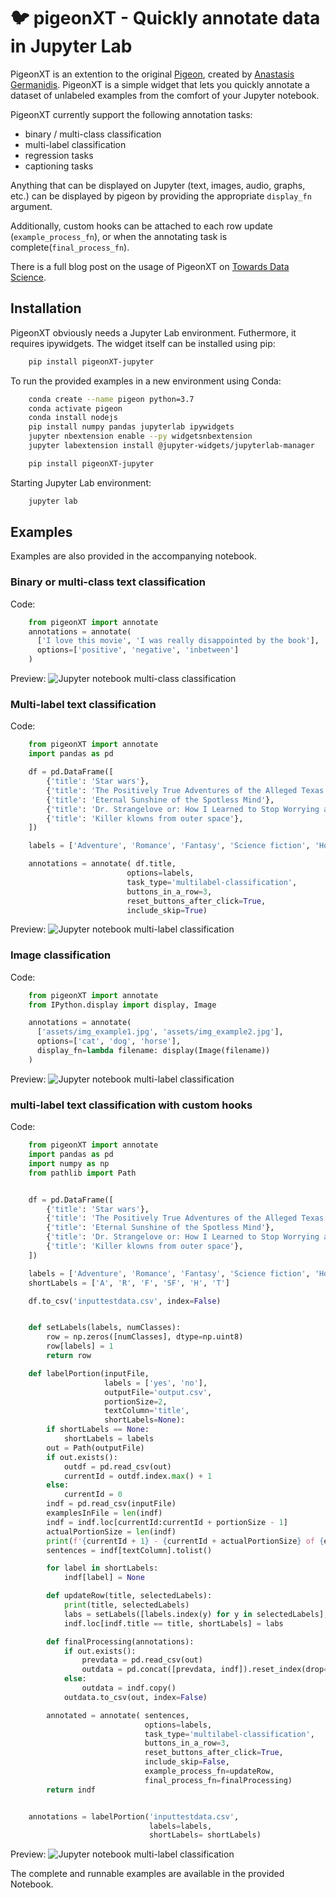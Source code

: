 # 🐦 pigeonXT - Quickly annotate data in Jupyter Lab
PigeonXT is an extention to the original [Pigeon](https://github.com/agermanidis/pigeon), created by [Anastasis Germanidis](https://pypi.org/user/agermanidis/).
PigeonXT is a simple widget that lets you quickly annotate a dataset of
unlabeled examples from the comfort of your Jupyter notebook.

PigeonXT currently support the following annotation tasks:
- binary / multi-class classification
- multi-label classification
- regression tasks
- captioning tasks

Anything that can be displayed on Jupyter
(text, images, audio, graphs, etc.) can be displayed by pigeon
by providing the appropriate `display_fn` argument.

Additionally, custom hooks can be attached to each row update (`example_process_fn`),
or when the annotating task is complete(`final_process_fn`).

There is a full blog post on the usage of PigeonXT on [Towards Data Science](https://towardsdatascience.com/quickly-label-data-in-jupyter-lab-999e7e455e9e).

## Installation
PigeonXT obviously needs a Jupyter Lab environment. Futhermore, it requires ipywidgets.
The widget itself can be installed using pip:
```bash
    pip install pigeonXT-jupyter
```

To run the provided examples in a new environment using Conda:
```bash
    conda create --name pigeon python=3.7
    conda activate pigeon
    conda install nodejs
    pip install numpy pandas jupyterlab ipywidgets
    jupyter nbextension enable --py widgetsnbextension
    jupyter labextension install @jupyter-widgets/jupyterlab-manager

    pip install pigeonXT-jupyter
```

Starting Jupyter Lab environment:
```bash
    jupyter lab
```

## Examples
Examples are also provided in the accompanying notebook.

### Binary or multi-class text classification
Code:
```python
    from pigeonXT import annotate
    annotations = annotate(
      ['I love this movie', 'I was really disappointed by the book'],
      options=['positive', 'negative', 'inbetween']
    )
```

Preview:
![Jupyter notebook multi-class classification](/assets/multiclassexample.png)

### Multi-label text classification
Code:
```python
    from pigeonXT import annotate
    import pandas as pd

    df = pd.DataFrame([
        {'title': 'Star wars'},
        {'title': 'The Positively True Adventures of the Alleged Texas Cheerleader-Murdering Mom'},
        {'title': 'Eternal Sunshine of the Spotless Mind'},
        {'title': 'Dr. Strangelove or: How I Learned to Stop Worrying and Love the Bomb'},
        {'title': 'Killer klowns from outer space'},
    ])

    labels = ['Adventure', 'Romance', 'Fantasy', 'Science fiction', 'Horror', 'Thriller']

    annotations = annotate( df.title,
                          options=labels,
                          task_type='multilabel-classification',
                          buttons_in_a_row=3,
                          reset_buttons_after_click=True,
                          include_skip=True)
```

Preview:
![Jupyter notebook multi-label classification](/assets/multilabelexample.png)

### Image classification
Code:
```python
    from pigeonXT import annotate
    from IPython.display import display, Image

    annotations = annotate(
      ['assets/img_example1.jpg', 'assets/img_example2.jpg'],
      options=['cat', 'dog', 'horse'],
      display_fn=lambda filename: display(Image(filename))
    )
```

Preview:
![Jupyter notebook multi-label classification](/assets/imagelabelexample.png)

### multi-label text classification with custom hooks
Code:
```python
    from pigeonXT import annotate
    import pandas as pd
    import numpy as np
    from pathlib import Path


    df = pd.DataFrame([
        {'title': 'Star wars'},
        {'title': 'The Positively True Adventures of the Alleged Texas Cheerleader-Murdering Mom'},
        {'title': 'Eternal Sunshine of the Spotless Mind'},
        {'title': 'Dr. Strangelove or: How I Learned to Stop Worrying and Love the Bomb'},
        {'title': 'Killer klowns from outer space'},
    ])

    labels = ['Adventure', 'Romance', 'Fantasy', 'Science fiction', 'Horror', 'Thriller']
    shortLabels = ['A', 'R', 'F', 'SF', 'H', 'T']

    df.to_csv('inputtestdata.csv', index=False)


    def setLabels(labels, numClasses):
        row = np.zeros([numClasses], dtype=np.uint8)
        row[labels] = 1
        return row

    def labelPortion(inputFile,
                     labels = ['yes', 'no'],
                     outputFile='output.csv',
                     portionSize=2,
                     textColumn='title',
                     shortLabels=None):
        if shortLabels == None:
            shortLabels = labels
        out = Path(outputFile)
        if out.exists():
            outdf = pd.read_csv(out)
            currentId = outdf.index.max() + 1
        else:
            currentId = 0
        indf = pd.read_csv(inputFile)
        examplesInFile = len(indf)
        indf = indf.loc[currentId:currentId + portionSize - 1]
        actualPortionSize = len(indf)
        print(f'{currentId + 1} - {currentId + actualPortionSize} of {examplesInFile}')
        sentences = indf[textColumn].tolist()

        for label in shortLabels:
            indf[label] = None

        def updateRow(title, selectedLabels):
            print(title, selectedLabels)
            labs = setLabels([labels.index(y) for y in selectedLabels], len(labels))
            indf.loc[indf.title == title, shortLabels] = labs

        def finalProcessing(annotations):
            if out.exists():
                prevdata = pd.read_csv(out)
                outdata = pd.concat([prevdata, indf]).reset_index(drop=True)
            else:
                outdata = indf.copy()
            outdata.to_csv(out, index=False)

        annotated = annotate( sentences,
                              options=labels,
                              task_type='multilabel-classification',
                              buttons_in_a_row=3,
                              reset_buttons_after_click=True,
                              include_skip=False,
                              example_process_fn=updateRow,
                              final_process_fn=finalProcessing)
        return indf


    annotations = labelPortion('inputtestdata.csv',
                               labels=labels,
                               shortLabels= shortLabels)
```

Preview:
![Jupyter notebook multi-label classification](/assets/pigeonhookfunctions.png)


The complete and runnable examples are available in the provided Notebook.

